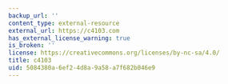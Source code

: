 ```yaml
---
backup_url: ''
content_type: external-resource
external_url: https://c4103.com
has_external_license_warning: true
is_broken: ''
license: https://creativecommons.org/licenses/by-nc-sa/4.0/
title: c4103
uid: 5084380a-6ef2-4d8a-9a58-a7f682b046e9
---
```

